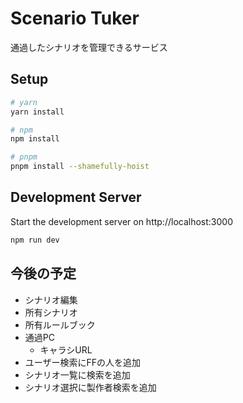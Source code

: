 # Scenario Tuker

通過したシナリオを管理できるサービス

## Setup

```bash
# yarn
yarn install

# npm
npm install

# pnpm
pnpm install --shamefully-hoist
```

## Development Server

Start the development server on http://localhost:3000

```bash
npm run dev
```

## 今後の予定

* シナリオ編集
* 所有シナリオ
* 所有ルールブック
* 通過PC
  * キャラシURL
* ユーザー検索にFFの人を追加
* シナリオ一覧に検索を追加
* シナリオ選択に製作者検索を追加